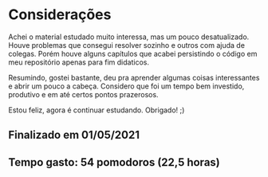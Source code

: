 # Considerações

Achei o material estudado muito interessa, mas um pouco desatualizado. Houve problemas que consegui resolver sozinho e outros com ajuda de colegas. Porém houve alguns capítulos que acabei persistindo o código em meu repositório apenas para fim didaticos.

Resumindo, gostei bastante, deu pra aprender algumas coisas interessantes e abrir um pouco a cabeça. Considero que foi um tempo bem investido, produtivo e em até certos pontos prazerosos.

Estou feliz, agora é continuar estudando. Obrigado! ;)

## Finalizado em 01/05/2021
## Tempo gasto: 54 pomodoros (22,5 horas)
